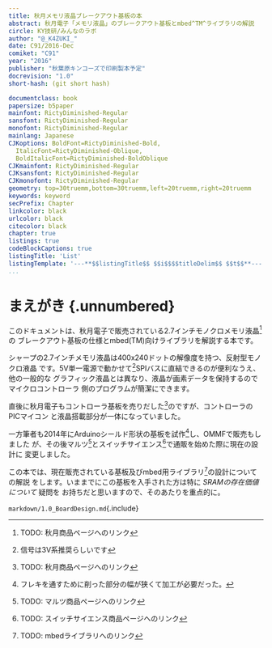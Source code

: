 ```yaml
---
title: 秋月メモリ液晶ブレークアウト基板の本
abstract: 秋月電子「メモリ液晶」のブレークアウト基板とmbed^TM^ライブラリの解説
circle: KY技研/みんなのラボ
author: "@_K4ZUKI_"
date: C91/2016-Dec
comiket: "C91"
year: "2016"
publisher: "秋葉原キンコーズで印刷製本予定"
docrevision: "1.0"
short-hash: (git short hash)

documentclass: book
papersize: b5paper
mainfont: RictyDiminished-Regular
sansfont: RictyDiminished-Regular
monofont: RictyDiminished-Regular
mainlang: Japanese
CJKoptions: BoldFont=RictyDiminished-Bold,
  ItalicFont=RictyDiminished-Oblique,
  BoldItalicFont=RictyDiminished-BoldOblique
CJKmainfont: RictyDiminished-Regular
CJKsansfont: RictyDiminished-Regular
CJKmonofont: RictyDiminished-Regular
geometry: top=30truemm,bottom=30truemm,left=20truemm,right=20truemm
keywords: keyword
secPrefix: Chapter
linkcolor: black
urlcolor: black
citecolor: black
chapter: true
listings: true
codeBlockCaptions: true
listingTitle: 'List'
listingTemplate: '---**$$listingTitle$$ $$i$$$$titleDelim$$ $$t$$**---'
...
```


# まえがき {.unnumbered}
このドキュメントは、秋月電子で販売されている2.7インチモノクロメモリ液晶[^01]の
ブレークアウト基板の仕様とmbed(TM)向けライブラリを解説する本です。

シャープの2.7インチメモリ液晶は400x240ドットの解像度を持つ、反射型モノクロ液晶
です。5V単一電源で動かせて[^02]SPIバスに直結できるのが便利なうえ、他の一般的な
グラフィック液晶とは異なり、液晶が画素データを保持するのでマイクロコントローラ
側のプログラムが簡潔にできます。

直後に秋月電子もコントローラ基板を売りだした[^03]のですが、コントローラのPICマイコン
と液晶搭載部分が一体になっていました。

一方筆者も2014年にArduinoシールド形状の基板を試作[^04]し、OMMFで販売もしました
が、その後マルツ[^05]とスイッチサイエンス[^06]で通販を始めた際に現在の設計に
変更しました。

この本では、現在販売されている基板及びmbed用ライブラリ[^07]の設計についての解説
をします。いままでにこの基板を入手された方は特に _SRAMの存在価値について_ 疑問を
お持ちだと思いますので、そのあたりを重点的に。

`markdown/1.0_BoardDesign.md`{.include}
<!--  -->
[^01]: TODO: 秋月商品ページへのリンク
[^02]: 信号は3V系推奨らしいです
[^03]: TODO: 秋月商品ページへのリンク
[^04]: フレキを通すために削った部分の幅が狭くて加工が必要だった。
[^05]: TODO: マルツ商品ページヘのリンク
[^06]: TODO: スイッチサイエンス商品ページへのリンク
[^07]: TODO: mbedライブラリへのリンク
